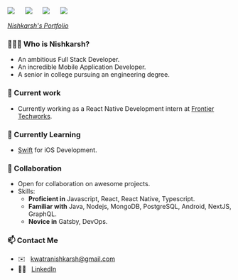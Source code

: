 ![](http://placehold.jp/16/2bae66/fcf6f5/80x30.png?text=Fresher&css=%7B%22border-radius%22%3A%224px%22%2C%22font-weight%22%3A%22%20600%22%7D)&nbsp;&nbsp;&nbsp;&nbsp;&nbsp;
![](http://placehold.jp/16/2bae66/fcf6f5/160x30.png?text=Web%20Developer&css=%7B%22border-radius%22%3A%224px%22%2C%22font-weight%22%3A%22%20600%22%7D)&nbsp;&nbsp;&nbsp;&nbsp;&nbsp;
![](http://placehold.jp/16/2bae66/fcf6f5/160x30.png?text=Mobile%20Developer&css=%7B%22border-radius%22%3A%224px%22%2C%22font-weight%22%3A%22%20600%22%7D)&nbsp;&nbsp;&nbsp;&nbsp;&nbsp;
![](http://placehold.jp/16/2bae66/fcf6f5/160x30.png?text=Open%20To%20Work&css=%7B%22border-radius%22%3A%224px%22%2C%22font-weight%22%3A%22%20600%22%7D)
 
 
 [*Nishkarsh's* *Portfolio*](https://portfolio.nishkarshkwatra.live)
 
 
 ### 👨🏻‍💻  Who is Nishkarsh?
  - An ambitious Full Stack Developer.
  - An incredible Mobile Application Developer.
  - A senior in college pursuing an engineering degree.
  
### 🔭 Current work  
  - Currently working as a React Native Development intern at [Frontier Techworks](https://ftworks.de/).
  
### 🌱 Currently Learning
  - [Swift](https://swift.org) for iOS Development.
  
### 👯 Collaboration
  - Open for collaboration on awesome projects.
  - Skills:
    - **Proficient in** Javascript, React, React Native, Typescript.
    - **Familiar with** Java, Nodejs, MongoDB, PostgreSQL, Android, NextJS, GraphQL.
    - **Novice in** Gatsby, DevOps.
    
### 📫 Contact Me
  - ✉️ &nbsp;&nbsp;kwatranishkarsh@gmail.com
  - 🤵🏻 &nbsp;&nbsp;[LinkedIn](https://www.linkedin.com/in/kwatran/)
